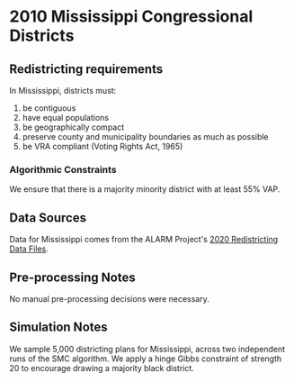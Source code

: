 # 2010 Mississippi Congressional Districts

## Redistricting requirements
In Mississippi, districts must:

1. be contiguous
2. have equal populations
3. be geographically compact
4. preserve county and municipality boundaries as much as possible
5. be VRA compliant (Voting Rights Act, 1965)


### Algorithmic Constraints
We ensure that there is a majority minority district with at least 55% VAP.

## Data Sources
Data for Mississippi comes from the ALARM Project's [2020 Redistricting Data Files](https://alarm-redist.github.io/posts/2021-08-10-census-2020/).

## Pre-processing Notes
No manual pre-processing decisions were necessary.

## Simulation Notes
We sample 5,000 districting plans for Mississippi, across two independent runs of the SMC algorithm.
We apply a hinge Gibbs constraint of strength 20 to encourage drawing a majority black district.
